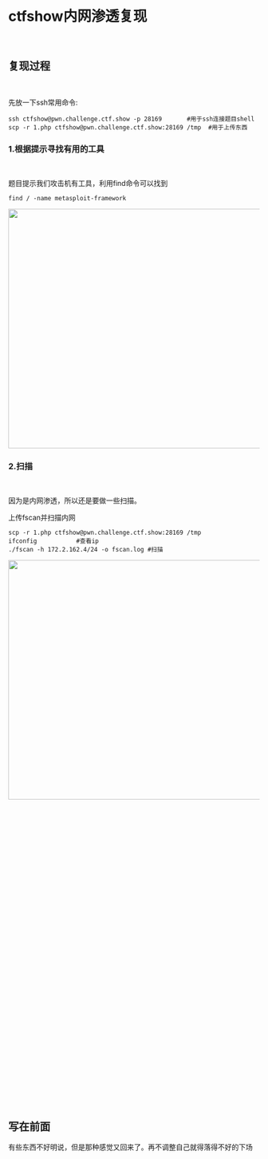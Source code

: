 # ctfshow内网渗透复现

<br>

## 复现过程

<br>

先放一下ssh常用命令:

````
ssh ctfshow@pwn.challenge.ctf.show -p 28169       #用于ssh连接题目shell
scp -r 1.php ctfshow@pwn.challenge.ctf.show:28169 /tmp  #用于上传东西
````

### 1.根据提示寻找有用的工具

<br>

题目提示我们攻击机有工具，利用find命令可以找到

````
find / -name metasploit-framework
````

<img src="https://54huarui.github.io/blogs/internalwww/1.png" width="880" height="480">

<br>

### 2.扫描

<br>

因为是内网渗透，所以还是要做一些扫描。

上传fscan并扫描内网
````
scp -r 1.php ctfshow@pwn.challenge.ctf.show:28169 /tmp
ifconfig           #查看ip
./fscan -h 172.2.162.4/24 -o fscan.log #扫描

````


<img src="https://54huarui.github.io/blogs/internalwww/2.png" width="880" height="480">



<br>






















<br><br><br><br><br><br><br><br><br><br><br><br><br><br><br><br><br><br><br><br><br><br><br><br><br><br><br><br><br><br><br><br><br><br><br>



## 写在前面

有些东西不好明说，但是那种感觉又回来了。再不调整自己就得落得不好的下场
